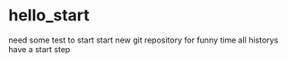 # hello_start
need some test to start
start new git repository for funny time 
all historys have a start step
